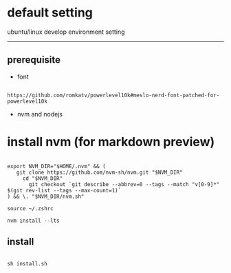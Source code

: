 # default setting

ubuntu/linux develop environment setting

---

##  prerequisite

* font

```

https://github.com/romkatv/powerlevel10k#meslo-nerd-font-patched-for-powerlevel10k

```

* nvm and nodejs
# install nvm (for markdown preview)
```shell

export NVM_DIR="$HOME/.nvm" && (
   git clone https://github.com/nvm-sh/nvm.git "$NVM_DIR"
     cd "$NVM_DIR"
       git checkout `git describe --abbrev=0 --tags --match "v[0-9]*" $(git rev-list --tags --max-count=1)`
) && \. "$NVM_DIR/nvm.sh"

source ~/.zshrc

nvm install --lts

```
## install

```shell

sh install.sh

```
